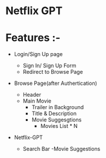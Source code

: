 # Netflix GPT

# Features :-

- Login/Sign Up page

  - Sign In/ Sign Up Form
  - Redirect to Browse Page

- Browse Page(after Authertication)

  - Header
  - Main Movie
    - Trailer in Background
    - Title & Description
    - Movie Suggesgtions
      - Movies List \* N

- Netflix-GPT
  - Search Bar
    -Movie Suggestions
